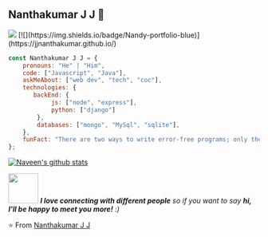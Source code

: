 ## Nanthakumar J J 🙏
<a href="https://www.linkedin.com/in/nanthakumarjj-b58335148/" target="_blank">
    <img src="https://img.shields.io/badge/-LinkedIn-222222?style=flat-square&logo=Linkedin&logoColor=white" /></a>
[![](https://img.shields.io/badge/Nandy-portfolio-blue)](https://jjnanthakumar.github.io/)


```javascript
const Nanthakumar J J = {
    pronouns: "He" | "Him",
    code: ["Javascript", "Java"],
    askMeAbout: ["web dev", "tech", "coc"],
    technologies: {
       backEnd: {
            js: ["node", "express"],
            python: ["django"]
        },
        databases: ["mongo", "MySql", "sqlite"],
    },
    funFact: "There are two ways to write error-free programs; only the third one works"
};
```
[![Naveen's github stats](https://github-readme-stats.vercel.app/api?username=jjnanthakumar&show_icons=true&theme=merko&hide=[%22contribs%22,%22issues%22])](https://github.com/jjnanthakumar)

<img src="https://media.giphy.com/media/LnQjpWaON8nhr21vNW/giphy.gif" width="60"> <em><b>I love connecting with different people</b> so if you want to say <b>hi, I'll be happy to meet you more!</b> :)</em>

⭐️ From [Nanthakumar J J](https://github.com/jjnanthakumar)
